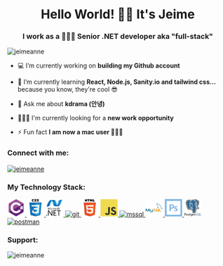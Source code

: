 <h1 align="center">Hello World! 👋🏻 It's Jeime</h1>
<h3 align="center">I work as a 👩🏻‍💻 Senior .NET developer aka "full-stack"</h3>

<p align="left"> <img src="https://komarev.com/ghpvc/?username=jeimeanne&label=Profile%20views&color=0e75b6&style=flat" alt="jeimeanne" /> </p>

- 💻 I’m currently working on **building my Github account**

- 🌱 I’m currently learning **React, Node.js, Sanity.io and tailwind css...** because you know, they're cool 😎

- 💬 Ask me about **kdrama (안녕)**

- 🕵🏻‍♀️ I'm currently looking for a **new work opportunity**

- ⚡ Fun fact **I am now a mac user 👩🏻‍💻**

<h3 align="left">Connect with me:</h3>
<p align="left">
<a href="https://linkedin.com/in/jeimeanne" target="blank"><img align="center" src="https://raw.githubusercontent.com/rahuldkjain/github-profile-readme-generator/master/src/images/icons/Social/linked-in-alt.svg" alt="jeimeanne" height="30" width="40" /></a>
</p>

<h3 align="left">My Technology Stack:</h3>
<p align="left"> <a href="https://www.w3schools.com/cs/" target="_blank"> <img src="https://raw.githubusercontent.com/devicons/devicon/master/icons/csharp/csharp-original.svg" alt="csharp" width="40" height="40"/> </a> <a href="https://www.w3schools.com/css/" target="_blank"> <img src="https://raw.githubusercontent.com/devicons/devicon/master/icons/css3/css3-original-wordmark.svg" alt="css3" width="40" height="40"/> </a> <a href="https://dotnet.microsoft.com/" target="_blank"> <img src="https://raw.githubusercontent.com/devicons/devicon/master/icons/dot-net/dot-net-original-wordmark.svg" alt="dotnet" width="40" height="40"/> </a> <a href="https://git-scm.com/" target="_blank"> <img src="https://www.vectorlogo.zone/logos/git-scm/git-scm-icon.svg" alt="git" width="40" height="40"/> </a> <a href="https://www.w3.org/html/" target="_blank"> <img src="https://raw.githubusercontent.com/devicons/devicon/master/icons/html5/html5-original-wordmark.svg" alt="html5" width="40" height="40"/> </a> <a href="https://developer.mozilla.org/en-US/docs/Web/JavaScript" target="_blank"> <img src="https://raw.githubusercontent.com/devicons/devicon/master/icons/javascript/javascript-original.svg" alt="javascript" width="40" height="40"/> </a> <a href="https://www.microsoft.com/en-us/sql-server" target="_blank"> <img src="https://www.svgrepo.com/show/303229/microsoft-sql-server-logo.svg" alt="mssql" width="40" height="40"/> </a> <a href="https://www.mysql.com/" target="_blank"> <img src="https://raw.githubusercontent.com/devicons/devicon/master/icons/mysql/mysql-original-wordmark.svg" alt="mysql" width="40" height="40"/> </a> <a href="https://www.photoshop.com/en" target="_blank"> <img src="https://raw.githubusercontent.com/devicons/devicon/master/icons/photoshop/photoshop-line.svg" alt="photoshop" width="40" height="40"/> </a> <a href="https://www.postgresql.org" target="_blank"> <img src="https://raw.githubusercontent.com/devicons/devicon/master/icons/postgresql/postgresql-original-wordmark.svg" alt="postgresql" width="40" height="40"/> </a> <a href="https://postman.com" target="_blank"> <img src="https://www.vectorlogo.zone/logos/getpostman/getpostman-icon.svg" alt="postman" width="40" height="40"/> </a> </p>

<h3 align="left">Support:</h3>
<p><a href="https://www.buymeacoffee.com/jeimeanne"> <img align="left" src="https://cdn.buymeacoffee.com/buttons/v2/default-yellow.png" height="50" width="210" alt="jeimeanne" /></a></p><br><br>
